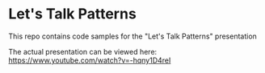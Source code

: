 # Let's Talk Patterns

This repo contains code samples for the "Let's Talk Patterns" presentation

The actual presentation can be viewed here: https://www.youtube.com/watch?v=-hqny1D4reI

